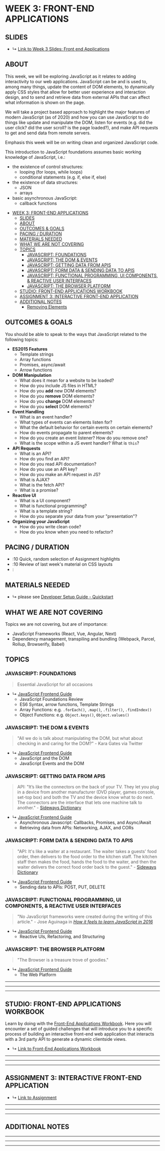 # WEEK 3: FRONT-END APPLICATIONS

## SLIDES
* ↳ [Link to Week 3 Slides: Front end Applications](#)

## ABOUT
This week, we will be exploring JavaScript as it relates to adding interactivity to our web applications. JavaScript can be and is used to, among many things, update the content of DOM elements, to dynamically apply CSS styles that allow for better user experience and interaction design, and to send and retrieve data from external APIs that can affect what information is shown on the page. 

We will take a project based approach to highlight the major features of modern JavaScript (as of 2020) and how you can use JavaScript to do things like update and manipulate the DOM, listen for events (e.g. did the user click? did the user scroll? is the page loaded?), and make API requests to get and send data from remote servers. 

Emphasis this week will be on writing clean and organized JavaScript code.

This introduction to JavaScript foundations assumes basic working knowledge of JavaScript, i.e.:  

* the existence of control structures: 
  * looping (for loops, while loops)
  * conditional statements (e.g. if, else if, else)
* the existence of data structures:
  * JSON
  * arrays
* basic asynchronous JavaScript:
  * callback functions

- [WEEK 3: FRONT-END APPLICATIONS](#week-3-front-end-applications)
  - [SLIDES](#slides)
  - [ABOUT](#about)
  - [OUTCOMES & GOALS](#outcomes--goals)
  - [PACING / DURATION](#pacing--duration)
  - [MATERIALS NEEDED](#materials-needed)
  - [WHAT WE ARE NOT COVERING](#what-we-are-not-covering)
  - [TOPICS](#topics)
    - [JAVASCRIPT: FOUNDATIONS](#javascript-foundations)
    - [JAVASCRIPT: THE DOM & EVENTS](#javascript-the-dom--events)
    - [JAVASCRIPT: GETTING DATA FROM APIS](#javascript-getting-data-from-apis)
    - [JAVASCRIPT: FORM DATA & SENDING DATA TO APIS](#javascript-form-data--sending-data-to-apis)
    - [JAVASCRIPT: FUNCTIONAL PROGRAMMING, UI COMPONENTS, & REACTIVE USER INTERFACES](#javascript-functional-programming-ui-components--reactive-user-interfaces)
    - [JAVASCRIPT: THE BROWSER PLATFORM](#javascript-the-browser-platform)
  - [STUDIO: FRONT-END APPLICATIONS WORKBOOK](#studio-front-end-applications-workbook)
  - [ASSIGNMENT 3: INTERACTIVE FRONT-END APPLICATION](#assignment-3-interactive-front-end-application)
  - [ADDITIONAL NOTES](#additional-notes)
      - [Removing Elements](#removing-elements)

## OUTCOMES & GOALS

You should be able to speak to the ways that JavaScript related to the following topics: 

* **ES2015 Features**
  * Template strings
  * Array functions
  * Promises, async/await
  * Arrow functions
* **DOM Manipulation**
  * What does it mean for a website to be loaded?
  * How do you include JS files in HTML?
  * How do you **add** new DOM elements?
  * How do you **remove** DOM elements?
  * How do you **change** DOM elements?
  * How do you **select** DOM elements?
* **Event Handling**
  * What is an event handler?
  * What types of events can elements listen for?
  * What the default behavior for certain events on certain elements?
  * How do events propagate to parent elements?
  * How do you create an event listener? How do you remove one?
  * What is the scope within a JS event handler? What is `this`?
* **API Requests**
  * What is an API?
  * How do you find an API?
  * How do you read API documentation?
  * How do you use an API key?
  * How do you make an API request in JS?
  * What is AJAX?
  * What is the fetch API?
  * What is a promise?
* **Reactive UI**
  * What is a UI component?
  * What is functional programming? 
  * What is a template string?
  * How do you separate your data from your "presentation"?
* **Organizing your JavaScript**
  * How do you write clean code?
  * How do you know when you need to refactor?

## PACING / DURATION

* :10 Quick, random selection of Assignment highlights
* :10 Review of last week's material on CSS layouts
* : 

## MATERIALS NEEDED

* ↳ please see [Developer Setup Guide - Quickstart](../guides/developer-setup-guide.md#quickstart)

## WHAT WE ARE NOT COVERING

Topics we are not covering, but are of importance:
* JavaScript Frameworks (React, Vue, Angular, Next)
* Dependency management, transpiling and bundling (Webpack, Parcel, Rollup, Browserify, Babel)

## TOPICS

### JAVASCRIPT: FOUNDATIONS
> Essential JavaScript for all occasions

* ↳ [JavaScript Frontend Guide](../guides/javascript-frontend-guide.md#javascript-foundations)
  * JavaScript Foundations Review
  * ES6 Syntax, arrow functions, Template Strings
  * Array Functions: e.g. `.forEach()`, `.map()`, `.filter()`, `.findIndex()`
  * Object Functions: e.g. `Object.keys()`, `Object.values()` 


### JAVASCRIPT: THE DOM & EVENTS
> "All we do is talk about manipulating the DOM, but what about checking in and caring for the DOM?" - Kara Gates via Twitter

* ↳ [JavaScript Frontend Guide](../guides/javascript-frontend-guide.md#javascript-and-the-dom)
  * JavaScript and the DOM
  * JavaScript Events and the DOM 

### JAVASCRIPT: GETTING DATA FROM APIS
> API: "It’s like the connectors on the back of your TV. They let you plug in a device from another manufacturer (DVD player, games console, set-top box) and both the TV and the device know what to do next. The connectors are the interface that lets one machine talk to another." - [Sideways Dictionary](https://sidewaysdictionary.com/#/term/api)

* ↳ [JavaScript Frontend Guide](../guides/javascript-frontend-guide.md#javascript-networking-ajax-talking-to-apis-and-cors)
  * Asynchronous Javascript: Callbacks, Promises, and Async/Await
  * Retrieving data from APIs: Networking, AJAX, and CORs

### JAVASCRIPT: FORM DATA & SENDING DATA TO APIS
> "API: It's like a waiter at a restaurant. The waiter takes a guests' food order, then delivers to the food order to the kitchen staff. The kitchen staff then makes the food, hands the food to the waiter, and then the waiter delivers the correct food order back to the guest." - [Sideways Dictionary](https://sidewaysdictionary.com/#/term/api)

* ↳ [JavaScript Frontend Guide](../guides/javascript-frontend-guide.md#javascript-networking-ajax-talking-to-apis-and-cors)
  * Sending data to APIs: POST, PUT, DELETE

### JAVASCRIPT: FUNCTIONAL PROGRAMMING, UI COMPONENTS, & REACTIVE USER INTERFACES
> "No JavaScript frameworks were created during the writing of this article." - Jose Aguinaga in *[How it feels to learn JavaScript in 2016]((https://hackernoon.com/how-it-feels-to-learn-javascript-in-2016-d3a717dd577f))*

* ↳ [JavaScript Frontend Guide](../guides/javascript-frontend-guide.md)
  * Reactive UIs, Refactoring, and Structuring

### JAVASCRIPT: THE BROWSER PLATFORM
> "The Browser is a treasure trove of goodies."

* ↳ [JavaScript Frontend Guide](../guides/javascript-frontend-guide.md#the-web-platform)
  * The Web Platform

***
***
***

## STUDIO: FRONT-END APPLICATIONS WORKBOOK

Learn by doing with the [Front-End Applications Workbook](https://github.com/muji786/spring2024-dynamic-web-development/front-end-applications-workbook). Here you will encounter a set of guided challenges that will introduce you to a specific process of building an interactive front-end web application that interacts with a 3rd party API to generate a dynamic clientside views.

* ↳ [Link to Front-End Applications Workbook](https://github.com/muji786/spring2024-dynamic-web-development/front-end-applications-workbook)

***
***
***

## ASSIGNMENT 3: INTERACTIVE FRONT-END APPLICATION

* ↳ [Link to Assignment](../assignments/03_assignment.md)

***
***
***

## ADDITIONAL NOTES

<!-- ### DOM Manipulation

When JavaScript was first created back in the 90's, one of the original uses was to dynamically change a page's HTML after the website had loaded. This is still the most common usage of JS in the browser.

To get started, create a new `index.html`, a new empty JS file `script.js`, and have the HTML link to the script. Then start a simple static server to start building and testing. -->



<!-- #### When is a website finished loading?
Back in week 1, we talked about all of the steps that happen when you load a website in a browser. Part of that process is when the server sends back an HTML file, and the browser starts rendering the HTML. The browser interprets the HTML and builds the DOM (Document Object Model) of the website. This process isn't instantaneous—it takes some time. If we want to make changes to the DOM, we have to wait until it's finished loading. How do we know (in code) when it's done? The browser fires a `load` event, which we can listen for:
```js
window.onload = function() {
  initialize();
  appendToDOM();
}
```
You'll need to call any code that accesses the DOM, whether you are selecting elements, binding event handlers, or adding or removing elements, after this function had been called. It's common wrap calls to any initialization code in this function.

You can read more here about the details about [Browser Page Lifecycle](/guides/browser-guide.md##the-page-lifecycle) -->

<!-- #### Selecting DOM Elements

See [Selecting DOM Elements](../guides/javascript-frontend-guide.md#selecting-dom-elements) in the JS Front End Guide. -->


<!-- #### Creating and Appending DOM Elements
See [Reference: JavaScript and the DOM](../guides/javascript-frontend-guide.md#references-javascript-and-the-dom) for an in-depth guide. 

*Note*: You cannot create or append DOM elements until the website is loaded. Therefore you'll need to wrap all of the code in this section in a `window.onload` handler.

To create a new element, the code looks like

```js
const newParagraph = document.createElement("p");
newParagraph.textContent = "I'm a new paragraph";
```

If you then reload your webpage, you won't see the new element? Why? Because you didn't say where you want to put it. You must manually append it to the DOM. You need to include the line
```js
document.body.appendChild(newParagraph);
```

Often, you don't want to append your new element to the end of your DOM, but in a specific location. Rather then specifying an index, it's most common to specify the parent element to add the element to. For example, if your HTML body looked like this
```html
<section id="post">
</section>
<ul id="comments">
</ul>
<footer>
</footer>
```
And you wanted to add a new element to the `#comments` section, you first need to select the element to append to, using `document.getElementById`:
```js
const commentsContainer = document.getElementById("comments");
const newComment = document.createElement("li");
newComment.textContent = "This is an amazing post.";
commentsContainer.appendChild(newComment);
```
Once you selected an element, you can access that elements attributes/properties/methods. This allows you to set, for example, the `textContent` or `innerHTML`, or call methods like `removeChild()`. These depend on the type of HTML element, but you can get the gist from looking at the [HTMLElement](https://developer.mozilla.org/en-US/docs/Web/API/HTMLElement) documentation on MDN (Mozilla Developer Network).

#### Removing Elements

After you've selected an element, you can remove it directly by calling `.remove()`, or remove a child element by calling `.removeChild(childElement)`:
```js
const postElement = document.getElementById("post");
postElement.remove();

const commentContainer = document.getElementById("comments");
commentContainer.removeChild(commentContainer.lastChild);
``` -->

<!-- #### HTML Element Reference
The best reference for web development tools is the [Mozilla Developer Network](https://developer.mozilla.org/en-US/docs/Web). It's impossible to memorize all of the different attributes and methods and properties!

Every single HTML element is a subclass of [HTMLElement](https://developer.mozilla.org/en-US/docs/Web/API/HTMLElement). This means that every single element shares some of the same methods and properties, and also have their own (for example, a `<p>` tag can do different stuff from a `<canvas>` element). Also, HTMLElement is a subclass of a few different classes—[Element](https://developer.mozilla.org/en-US/docs/Web/API/Element), [Node](https://developer.mozilla.org/en-US/docs/Web/API/Node), and [EventTarget](https://developer.mozilla.org/en-US/docs/Web/API/EventTarget)—therefore, all elements also include any of the methods/properties from these classes as well.

TODO: include a reference on inheritance and subclasses. -->

<!-- ### Event Handlers

Websites and web applications are interactive. When you click on a link, it takes you to a new page, you click a button and it makes a purchase. Every HTML element has **event handlers** so that you can listen for these events, and take actions (i.e. execute code) when these events occur. 

See [Event Handlers and Event Listeners](../guides/javascript-frontend-guide.md#event-handlers-and-event-listeners) for commonly used events. -->

<!-- ### Using APIs -->

<!-- #### What is an API?
In ICM, we used p5.js to get data from API's using [loadJSON()](https://p5js.org/reference/#/p5/loadJSON). Our p5.js sketch, the front end JavaScript code, was making an HTTP request, specifically an AJAX request (Asychronous JavaScript Request), and fetching JSON data. This specific type of API is called a REST (Relational State Transfer) API, which specifically defines the interface for computer systems connected to the Internet. I just named a lot of terms, so let's take a step back and talk about all of these different pieces.

What is an API? API stands for "Application Programming Interface," which I don't think does a great job of actually explaining what an API is. The thing is, it's actually a pretty general term—basically, every piece of software has an interface, and therefore an API. You use the API in *code*—for example, you can open the website [Twitter](https://twitter.com) to write a tweet, or you can use the Twitter API to write a tweet from code. Why would you want to do this? For example, you could make a Twitter bot that tweets a programmatically generated [Emoji Aquarium](https://twitter.com/emojiaquarium) every three hours.

What you can do with an API depends on the underlying software. Sometimes an API gives you access to JSON weather data, or sometimes it lets you create a Tweet, or control another application like Ableton Live.

In this class, we will use the term API mostly in the context of RESTful API's and Browser API's. In reality, you're using tons of APIs (VSCode API, Node API, etc.) but we may not talk about them.

* **Reading: ** [Nobody Introduced Me to the API](https://www.robinwieruch.de/what-is-an-api-javascript) -->

<!-- #### Connecting to RESTful APIs with JavaScript: AJAX and the Fetch API
When you load a website or web application, the server is communicating with the browser using HTTP. This is called a **communication protocol**. When you want to load data from an API, you also need to make the request using HTTP. In JavaScript, this is done using AJAX (Asynchronous JavaScript and XML). 

The syntax for making AJAX requests is quite verbose, and while some libraries have been created to make AJAX easier to use (jQuery, Axios), the standard now is to use the Fetch API. To use the Fetch API, you must understand Promises and async/await.

* **Promises and async/await**: [Callbacks, Promises, and async/await](../guides/javascript-frontend-guide.md#callbacks-promises-and-asyncawait)
* **In-depth guide**: [JavaScript Networking, AJAX, talking to APIs, and CORS](../guides/javascript-frontend-guide.md#javascript-networking-ajax-talking-to-apis-and-cors) -->

<!-- #### Public APIs and Terms

Many websites and web applications have created publicly available APIs, to let you access their data or use their services from code. There's tons to choose from!

* **Resource**: [Free, Public APIs](https://github.com/public-apis/public-apis)

If you look through this list, and look through the documentation for each API, you'll notice they look pretty different. Some are minimal, for example, the [Bored API](https://www.boredapi.com/documentation) simply gives you suggestions for activities to do if you are bored. [The New York Times APIs](https://developer.nytimes.com/apis) are much more complicated, and therefore the [documentation](https://developer.nytimes.com/docs/articlesearch-product/1/overview) is more complicated.

There are a few terms to get comfortable with when using APIs:
* **Authentication (or Auth)**: Some APIs require you to authenticate before you can use them. Why? Think of it like logging into a website like Twitter—it gives the API developers and maintainers control over your access to the service, as well as see how you are using it. If they perceive that you are abusing their service, they can turn off your access.
* **AJAX and Fetch**: see [#javascript-networking-ajax-talking-to-apis-and-cors](../guides/javascript-frontend-guide.md)
* **CORS**: Cross-Origin Resource Sharing gives API controls over which websites can access the API. APIs decide which origins can access them, and how. If CORS is enabled, then you should be able to use it. If you are making the requests server-side, this is irrelevant, as CORS is only important for AJAX requests, but that's a topic for next week.
* **origin**: an origin is the protocol (http, https) + hostname (localhost, twitter.com) + port (8000, 80). For example, the full origin running your website locally using the python simple server is `http://localhost:8000`, and the full origin of Wikipedia is https://wikipedia.org:443
* **API Key**: a string of letters/numbers that gives you access to an API, that you can think of like a password.
* **OAuth**: A system for authenticating with an API service in which you can enter a username and password and get back a token. Usually more complicated to use than an API key.
* **Base URL**: Every API has base URL that all of its endpoints are appended to. It usually looks something like `https://www.potterapi.com/v1/`
* **Endpoint**: Also known as a path, an endpoint gives you the slice of data, or service within an API, which is appended to the base url. This also includes the HTTP verb (GET, POST, etc.) ([What is an HTTP verb?](https://developer.mozilla.org/en-US/docs/Web/HTTP/Methods)) This could be something like GET `/characters`, where the full URL would be GET `https://www.potterapi.com/v1/characters`. 
* **URL Query Parameters**: Often endpoints allow you filter and search the data at an endpoint using query string parameters. For example, `https://www.potterapi.com/v1/characters?house=Gryffindor`. `house` is the name of the parameter, and `Gryffindor` is the value. In the documentation, it's usually specified what these parameters can be, just be sure to [URL encode](https://developer.mozilla.org/en-US/docs/Web/JavaScript/Reference/Global_Objects/encodeURI) them.
* **Response format**: Usually the response is JSON, very rarely it will not be. -->






***
***
***

